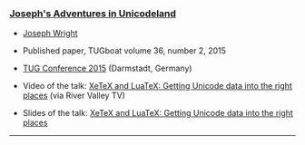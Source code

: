 ### [Joseph's Adventures in Unicodeland](https://tug.org/TUGboat/tb36-2/tb113wright-unicode.pdf)


+ [Joseph Wright]({{site.baseurl}}/about/team/#joseph-wright)
+ Published paper, TUGboat volume 36, number 2, 2015

+ [TUG Conference 2015](https://tug.org/tug2015/) (Darmstadt, Germany)
+ Video of the talk: [XeTeX and LuaTeX: Getting Unicode data into the right places](http://www.zeeba.tv/xetex-and-luatex-getting-unicode-data-into-the-right-places/)  (via River Valley TV)
+ Slides of the talk: [XeTeX and LuaTeX: Getting Unicode data into the right places]({{site.baseurl}}/publications/2015-07-20-JAW-TUG-adventures-unicodeland.pdf)


***

